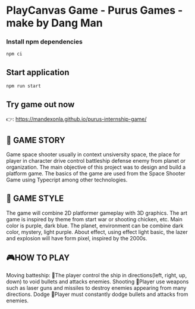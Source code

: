 # PlayCanvas Game - Purus Games - make by Dang Man

### Install npm dependencies
```npm ci```

## Start application
```npm run start```

## Try game out now
👉: https://mandexonla.github.io/purus-internship-game/

## 📖 GAME STORY
Game space shooter usually in context unsiversity space, the place for player in character drive control battleship defense enemy from planet or organization. The main objective of this project was to design and build a platform game. The basics of the game are used from the Space Shooter Game using Typecript among other technologies.

## 💈 GAME STYLE
The game will combine 2D platformer gameplay with 3D graphics. The art game is inspired by theme from start war or shooting chicken, etc. Main color is purple, dark blue. The planet, environment can be combine dark color, mystery, light purple.
About effect, using effect light basic, the lazer and explosion will have form pixel, inspired by the 2000s.

## 🎮HOW TO PLAY

Moving batteship:
	🏹The player control the ship in directions(left, right, up, down) to void bullets and attacks enemies.
Shooting
	🏹Player use weapons such as laser guns and missiles to destroy enemies appearing from many directions.
Dodge
	🏹Player must constantly dodge bullets and attacks from enemies.
